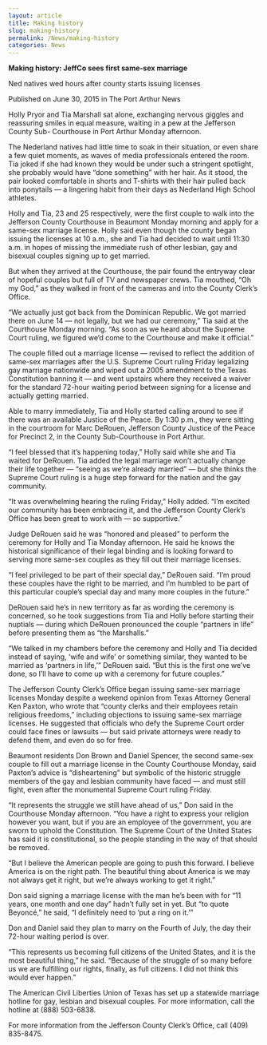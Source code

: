 ```yaml
---
layout: article
title: Making history
slug: making-history
permalink: /News/making-history
categories: News
---
```


__Making history: JeffCo sees first same\-sex marriage__

Ned natives wed hours after county starts issuing licenses

Published on June 30, 2015 in The Port Arthur News

Holly Pryor and Tia Marshall sat alone, exchanging nervous giggles and reassuring smiles in equal measure, waiting in a pew at the Jefferson County Sub\- Courthouse in Port Arthur Monday afternoon\.

The Nederland natives had little time to soak in their situation, or even share a few quiet moments, as waves of media professionals entered the room\. Tia joked if she had known they would be under such a stringent spotlight, she probably would have “done something” with her hair\. As it stood, the pair looked comfortable in shorts and T\-shirts with their hair pulled back into ponytails — a lingering habit from their days as Nederland High School athletes\.

Holly and Tia, 23 and 25 respectively, were the first couple to walk into the Jefferson County Courthouse in Beaumont Monday morning and apply for a same\-sex marriage license\. Holly said even though the county began issuing the licenses at 10 a\.m\., she and Tia had decided to wait until 11:30 a\.m\. in hopes of missing the immediate rush of other lesbian, gay and bisexual couples signing up to get married\.

But when they arrived at the Courthouse, the pair found the entryway clear of hopeful couples but full of TV and newspaper crews\. Tia mouthed, “Oh my God,” as they walked in front of the cameras and into the County Clerk’s Office\.

“We actually just got back from the Dominican Republic\. We got married there on June 14 — not legally, but we had our ceremony,” Tia said at the Courthouse Monday morning\. “As soon as we heard about the Supreme Court ruling, we figured we’d come to the Courthouse and make it official\.”

The couple filled out a marriage license — revised to reflect the addition of same\-sex marriages after the U\.S\. Supreme Court ruling Friday legalizing gay marriage nationwide and wiped out a 2005 amendment to the Texas Constitution banning it — and went upstairs where they received a waiver for the standard 72\-hour waiting period between signing for a license and actually getting married\.

Able to marry immediately, Tia and Holly started calling around to see if there was an available Justice of the Peace\. By 1:30 p\.m\., they were sitting in the courtroom for Marc DeRouen, Jefferson County Justice of the Peace for Precinct 2, in the County Sub\-Courthouse in Port Arthur\.

“I feel blessed that it’s happening today,” Holly said while she and Tia waited for DeRouen\. Tia added the legal marriage won’t actually change their life together — “seeing as we’re already married” — but she thinks the Supreme Court ruling is a huge step forward for the nation and the gay community\.

“It was overwhelming hearing the ruling Friday,” Holly added\. “I’m excited our community has been embracing it, and the Jefferson County Clerk’s Office has been great to work with — so supportive\.”

Judge DeRouen said he was “honored and pleased” to perform the ceremony for Holly and Tia Monday afternoon\. He said he knows the historical significance of their legal binding and is looking forward to serving more same\-sex couples as they fill out their marriage licenses\.

“I feel privileged to be part of their special day,” DeRouen said\. “I’m proud these couples have the right to be married, and I’m humbled to be part of this particular couple’s special day and many more couples in the future\.”

DeRouen said he’s in new territory as far as wording the ceremony is concerned, so he took suggestions from Tia and Holly before starting their nuptials — during which DeRouen pronounced the couple “partners in life” before presenting them as “the Marshalls\.”

“We talked in my chambers before the ceremony and Holly and Tia decided instead of saying, ‘wife and wife’ or something similar, they wanted to be married as ‘partners in life,’” DeRouen said\. “But this is the first one we’ve done, so I’ll have to come up with a ceremony for future couples\.”

The Jefferson County Clerk’s Office began issuing same\-sex marriage licenses Monday despite a weekend opinion from Texas Attorney General Ken Paxton, who wrote that “county clerks and their employees retain religious freedoms,” including objections to issuing same\-sex marriage licenses\. He suggested that officials who defy the Supreme Court order could face fines or lawsuits — but said private attorneys were ready to defend them, and even do so for free\.

Beaumont residents Don Brown and Daniel Spencer, the second same\-sex couple to fill out a marriage license in the County Courthouse Monday, said Paxton’s advice is “disheartening” but symbolic of the historic struggle members of the gay and lesbian community have faced — and must still fight, even after the monumental Supreme Court ruling Friday\.

“It represents the struggle we still have ahead of us,” Don said in the Courthouse Monday afternoon\. “You have a right to express your religion however you want, but if you are an employee of the government, you are sworn to uphold the Constitution\. The Supreme Court of the United States has said it is constitutional, so the people standing in the way of that should be removed\.

“But I believe the American people are going to push this forward\. I believe America is on the right path\. The beautiful thing about America is we may not always get it right, but we’re always working to get it right\.”

Don said signing a marriage license with the man he’s been with for “11 years, one month and one day” hadn’t fully set in yet\. But “to quote Beyoncé,” he said, “I definitely need to ‘put a ring on it\.’”

Don and Daniel said they plan to marry on the Fourth of July, the day their 72\-hour waiting period is over\.

“This represents us becoming full citizens of the United States, and it is the most beautiful thing,” he said\. “Because of the struggle of so many before us we are fulfilling our rights, finally, as full citizens\. I did not think this would ever happen\.”

The American Civil Liberties Union of Texas has set up a statewide marriage hotline for gay, lesbian and bisexual couples\. For more information, call the hotline at \(888\) 503\-6838\.

For more information from the Jefferson County Clerk’s Office, call \(409\) 835\-8475\.


